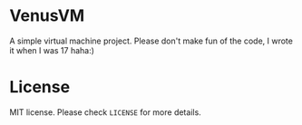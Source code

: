 # VenusVM

A simple virtual machine project. 
Please don't make fun of the code, I wrote it when I was 17 haha:)

# License

MIT license. Please check `LICENSE` for more details.
